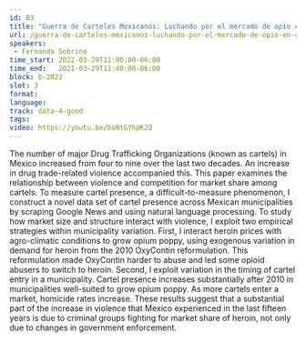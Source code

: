 ```yaml
---
id: B3
title: "Guerra de Carteles Mexicanos: Luchando por el mercado de opio en Estados Unidos"
url: /guerra-de-carteles-mexicanos-luchando-por-el-mercado-de-opio-en-estados-unidos
speakers:
 - Fernanda Sobrino
time_start: 2022-03-29T11:00:00-06:00
time_end:   2021-03-29T11:40:00-06:00
block: b-2022
slot: 3
format: 
language: 
track: data-4-good
tags:
video: https://youtu.be/boNtGYhpK2Q
---
```


The number of major Drug Trafficking Organizations (known as cartels) in Mexico increased from four to nine over the last two decades. An increase in drug trade-related violence accompanied this. This paper examines the relationship between violence and competition for market share among cartels. To measure cartel presence, a difficult-to-measure phenomenon, I construct a novel data set of cartel presence across Mexican municipalities by scraping Google News and using natural language processing. To study how market size and structure interact with violence, I exploit two empirical strategies within municipality variation. First, I interact heroin prices with agro-climatic conditions to grow opium poppy, using exogenous variation in demand for heroin from the 2010 OxyContin reformulation. This reformulation made OxyContin harder to abuse and led some opioid abusers to switch to heroin. Second, I exploit variation in the timing of cartel entry in a municipality. Cartel presence increases substantially after 2010 in municipalities well-suited to grow opium poppy. As more cartels enter a market, homicide rates increase. These results suggest that a substantial part of the increase in violence that Mexico experienced in the last fifteen years is due to criminal groups fighting for market share of heroin, not only due to changes in government enforcement.

